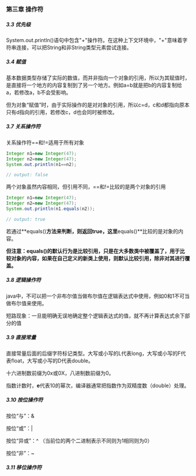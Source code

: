 ### 第三章 操作符

##### 3.3  优先级

System.out.println()语句中包含"+"操作符。在这种上下文环境中，"+"意味着字符串连接，可以把String和非String类型元素尝试连接。

##### 3.4  赋值

基本数据类型存储了实际的数值，而并非指向一个对象的引用，所以为其赋值时，是直接将一个地方的内容复制到了另一个地方。例如a=b就是把b的内容复制给a，若修改a，b不会受影响。

但为对象“赋值”时，由于实际操作的是对对象的引用，所以c=d，c和d都指向原本只有d指向的引用，若修改c，d也会同时被修改。



##### 3.7 关系操作符

关系操作符==和!=适用于所有对象

```java
Integer n1=new Integer(47);
Integer n2=new Integer(47);
System.out.println(n1==n2);

// output: false
```

两个对象虽然内容相同，但引用不同，==和!=比较的是两个对象的引用

```java
Integer n1=new Integer(47);
Integer n2=new Integer(47);
System.out.println(n1.equals(n2));

// output: true
```

若通过**equals()**方法来判断，则返回true，这里**equals()**比较的是对象的内容。

**但注意：equals()的默认行为是比较引用，只是在大多数类中被覆盖了，用于比较对象的内容，如果在自己定义的新类上使用，则默认比较引用，除非对其进行覆盖。**



##### 3.8 逻辑操作符

java中，不可以把一个非布尔值当做布尔值在逻辑表达式中使用，例如0和1不可当做布尔值来使用。

短路现象：一旦能明确无误地确定整个逻辑表达式的值，就不再计算表达式余下部分的值



##### 3.9 直接常量

直接常量后面的后缀字符标记类型。大写或小写的L代表long，大写或小写的F代表float，大写或小写的D代表double。

十六进制数前缀为0x或0X，八进制数前缀为0。

指数计数时，**e**代表10的幂次，编译器通常把指数作为双精度数（double）处理。



##### 3.10 按位操作符

按位“与”：&

按位“或”：|

按位“异或”：^ （当前位的两个二进制表示不同则为1相同则为0）

按位“非”：~



##### 3.11 移位操作符